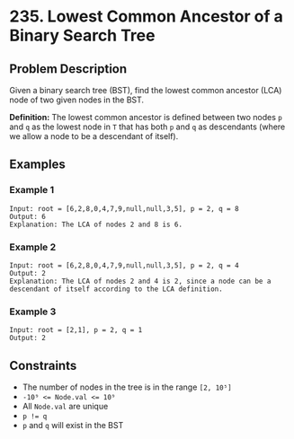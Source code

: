 # 235. Lowest Common Ancestor of a Binary Search Tree

## Problem Description

Given a binary search tree (BST), find the lowest common ancestor (LCA) node of two given nodes in the BST.

**Definition:** The lowest common ancestor is defined between two nodes `p` and `q` as the lowest node in `T` that has both `p` and `q` as descendants (where we allow a node to be a descendant of itself).

## Examples

### Example 1
```
Input: root = [6,2,8,0,4,7,9,null,null,3,5], p = 2, q = 8
Output: 6
Explanation: The LCA of nodes 2 and 8 is 6.
```

### Example 2
```
Input: root = [6,2,8,0,4,7,9,null,null,3,5], p = 2, q = 4
Output: 2
Explanation: The LCA of nodes 2 and 4 is 2, since a node can be a descendant of itself according to the LCA definition.
```

### Example 3
```
Input: root = [2,1], p = 2, q = 1
Output: 2
```

## Constraints

- The number of nodes in the tree is in the range `[2, 10⁵]`
- `-10⁹ <= Node.val <= 10⁹`
- All `Node.val` are unique
- `p != q`
- `p` and `q` will exist in the BST
